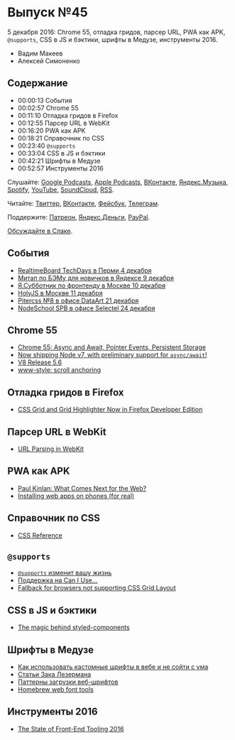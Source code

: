 # Выпуск №45

5 декабря 2016: Chrome 55, отладка гридов, парсер URL, PWA как APK, `@supports`, CSS в JS и бэктики, шрифты в Медузе, инструменты 2016.

- Вадим Макеев
- Алексей Симоненко

## Содержание

- 00:00:13 События
- 00:02:57 Chrome 55
- 00:11:10 Отладка гридов в Firefox
- 00:12:55 Парсер URL в WebKit
- 00:16:20 PWA как APK
- 00:18:21 Справочник по CSS
- 00:23:40 `@​supports`
- 00:33:04 CSS в JS и бэктики
- 00:42:21 Шрифты в Медузе
- 00:52:57 Инструменты 2016

Слушайте: [Google Podcasts](https://podcasts.google.com/?feed=aHR0cHM6Ly93ZWItc3RhbmRhcmRzLnJ1L3BvZGNhc3QvZmVlZC8), [Apple Podcasts](https://podcasts.apple.com/podcast/id1080500016), [ВКонтакте](https://vk.com/podcasts-32017543), [Яндекс.Музыка](https://music.yandex.ru/album/6245956), [Spotify](https://open.spotify.com/show/3rzAcADjpBpXt73L0epTjV), [YouTube](https://www.youtube.com/playlist?list=PLMBnwIwFEFHcwuevhsNXkFTcadeX5R1Go), [SoundCloud](https://soundcloud.com/web-standards), [RSS](https://web-standards.ru/podcast/feed/).

Читайте: [Твиттер](https://twitter.com/webstandards_ru), [ВКонтакте](https://vk.com/webstandards_ru), [Фейсбук](https://www.facebook.com/webstandardsru), [Телеграм](https://t.me/webstandards_ru).

Поддержите: [Патреон](https://www.patreon.com/webstandards_ru), [Яндекс.Деньги](https://money.yandex.ru/to/41001119329753), [PayPal](https://www.paypal.me/pepelsbey).

[Обсуждайте в Слаке](http://slack.web-standards.ru/).

## События

- [RealtimeBoard TechDays в Перми 4 декабря](http://techday.realtimeboard.com)
- [Митап по БЭМу для новичков в Яндексе 9 декабря](https://events.yandex.ru/events/bemup/09-12-2016/)
- [Я.Субботник по фронтенду в Москве 10 декабря](https://events.yandex.ru/events/yasubbotnik/10-dec-2016/)
- [HolyJS в Москве 11 декабря](http://holyjs.ru/)
- [Pitercss №8 в офисе DataArt 21 декабря](https://pitercss.timepad.ru/)
- [NodeSchool SPB в офисе Selectel 24 декабря](https://github.com/nodeschool/spb/issues/42)

## Chrome 55

- [Chrome 55: Async and Await, Pointer Events, Persistent Storage](https://youtu.be/OC7tgJP1D4s)
- [Now shipping Node v7, with preliminary support for `async/await`!](https://twitter.com/zeithq/status/802633638298861568)
- [V8 Release 5.6](http://v8project.blogspot.ru/2016/12/v8-release-56.html)
- [www-style: scroll anchoring](https://lists.w3.org/Archives/Public/www-style/2016Dec/0010.html)

## Отладка гридов в Firefox

- [CSS Grid and Grid Highlighter Now in Firefox Developer Edition](https://hacks.mozilla.org/2016/12/css-grid-and-grid-highlighter-now-in-firefox-developer-edition/)

## Парсер URL в WebKit

- [URL Parsing in WebKit](https://webkit.org/blog/7086/url-parsing-in-webkit/)

## PWA как APK

- [Paul Kinlan: What Comes Next for the Web?](https://youtu.be/YJwrBbze_Ec?t=21m34s)
- [Installing web apps on phones (for real)](https://joreteg.com/blog/installing-web-apps-for-real)

## Справочник по CSS

- [CSS Reference](http://cssreference.io/)

## `@​supports`

- [`@​supports` изменит вашу жизнь](http://frontender.info/supports-will-change-your-life/)
- [Поддержка на Can I Use…](http://caniuse.com/#feat=css-featurequeries)
- [Fallback for browsers not supporting CSS Grid Layout](https://github.com/sylvainpolletvillard/postcss-grid-kiss#fallback-for-browsers-not-supporting-css-grid-layout)

## CSS в JS и бэктики

- [The magic behind styled-components](http://mxstbr.blog/2016/11/styled-components-magic-explained/)

## Шрифты в Медузе

- [Как использовать кастомные шрифты в вебе и не сойти с ума](https://medium.com/p/9ba8a2998bcc)
- [Статьи Зака Лезермана](https://www.zachleat.com/web/)
- [Паттерны загрузки веб-шрифтов](https://web-standards.ru/articles/web-font-loading-patterns/)
- [Homebrew web font tools](https://github.com/bramstein/homebrew-webfonttools)

## Инструменты 2016

- [The State of Front-End Tooling 2016](https://ashleynolan.co.uk/blog/frontend-tooling-survey-2016-results)
